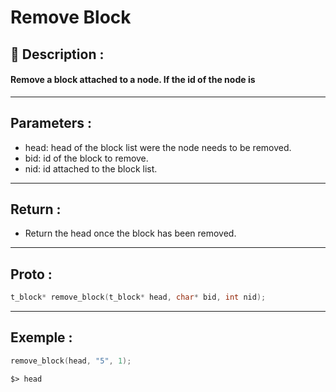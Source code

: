 # Remove Block

## 📝 Description :
#### Remove a block attached to a node. If the id of the node is 
---
## Parameters :
- head: head of the block list were the node needs to be removed.
- bid: id of the block to remove.
- nid: id attached to the block list.
---
## Return :
- Return the head once the block has been removed.
---
## Proto :
```c
t_block* remove_block(t_block* head, char* bid, int nid);
```
---
## Exemple : 
```c
remove_block(head, "5", 1);
```

```$> head```